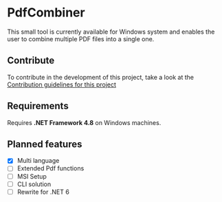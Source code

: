 # PdfCombiner
This small tool is currently available for Windows system and enables the user to combine multiple PDF files into a single one.

## Contribute
To contribute in the development of this project, take a look at the [Contribution guidelines for this project](CONTRIBUTION.md)

## Requirements
Requires **.NET Framework 4.8** on Windows machines.

## Planned features
- [x] Multi language
- [ ] Extended Pdf functions
- [ ] MSI Setup
- [ ] CLI solution
- [ ] Rewrite for .NET 6